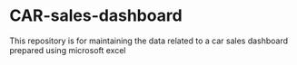 # CAR-sales-dashboard
This repository is for maintaining the data related to a car sales dashboard prepared using microsoft excel
